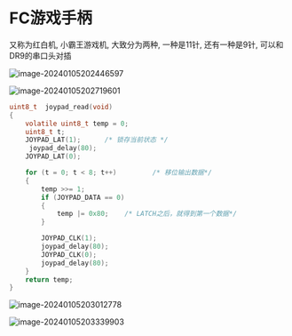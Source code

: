 # FC游戏手柄

又称为红白机, 小霸王游戏机, 大致分为两种, 一种是11针, 还有一种是9针, 可以和DR9的串口头对插

![image-20240105202446597](https://picture-01-1316374204.cos.ap-beijing.myqcloud.com/image/202401052024779.png)

![image-20240105202719601](https://picture-01-1316374204.cos.ap-beijing.myqcloud.com/image/202401052027670.png)

```c
uint8_t  joypad_read(void)
{
	volatile uint8_t temp = 0;  	
	uint8_t t; 
	JOYPAD_LAT(1);		/* 锁存当前状态 */
	 joypad_delay(80);
	JOYPAD_LAT(0);

	for (t = 0; t < 8; t++) 		/* 移位输出数据*/
	{
		temp >>= 1;
		if (JOYPAD_DATA == 0)
		{
			temp |= 0x80;	 /* LATCH之后，就得到第一个数据*/ 
		}

		JOYPAD_CLK(1);
		joypad_delay(80);
		JOYPAD_CLK(0);
		joypad_delay(80);
	}
	return temp; 			
}
```

![image-20240105203012778](https://picture-01-1316374204.cos.ap-beijing.myqcloud.com/image/202401052030807.png)

![image-20240105203339903](https://picture-01-1316374204.cos.ap-beijing.myqcloud.com/image/202401052033070.png)









